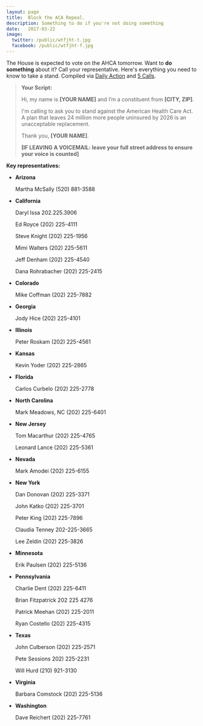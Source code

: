 ```yaml
---
layout: page
title:  Block the ACA Repeal.
description: Something to do if you're not doing something
date:   2017-03-22
image:
  twitter: /public/wtfjht-t.jpg
  facebook: /public/wtfjht-f.jpg
---
```


The House is expected to vote on the AHCA tomorrow. Want to **do something** about it? Call your representative. Here's everything you need to know to take a stand. Compiled via [Daily Action](https://www.facebook.com/YourDailyAction/posts/404813213217332) and [5 Calls](https://5calls.org/#issue/recaeT57AXkqiV2Me).

> **Your Script:**
>
> Hi, my name is **[YOUR NAME]** and I’m a constituent from **[CITY, ZIP]**.
>
> I'm calling to ask you to stand against the American Health Care Act. A plan that leaves 24 million more people uninsured by 2026 is an unacceptable replacement.
>
> Thank you, **[YOUR NAME]**.
>
> **[IF LEAVING A VOICEMAIL: leave your full street address to ensure your voice is counted]**
>

**Key representatives:**

* **Arizona** 
  
  Martha McSally (520) 881-3588

* **California**

  Daryl Issa 202.225.3906
  
  Ed Royce (202) 225-4111
  
  Steve Knight (202) 225-1956	
  
  Mimi Walters (202) 225-5611
  
  Jeff Denham (202) 225-4540

  Dana Rohrabacher (202) 225-2415

* **Colorado**

  Mike Coffman (202) 225-7882

* **Georgia**

  Jody Hice (202) 225-4101

* **Illinois**

  Peter Roskam (202) 225-4561

* **Kansas**

  Kevin Yoder (202) 225-2865


* **Florida**

  Carlos Curbelo (202) 225-2778

* **North Carolina**

  Mark Meadows, NC (202) 225-6401

* **New Jersey**

  Tom Macarthur (202) 225-4765
  
  Leonard Lance (202) 225-5361

* **Nevada**
 
  Mark Amodei (202) 225-6155

* **New York**
 
  Dan Donovan (202) 225-3371

  John Katko (202) 225-3701
  
  Peter King (202) 225-7896

  Claudia Tenney 202-225-3665
  
  Lee Zeldin (202) 225-3826

* **Minnesota**

  Erik Paulsen (202) 225-5136

* **Pennsylvania**

  Charlie Dent (202) 225-6411
  
  Brian Fitzpatrick 202 225 4276
  
  Patrick Meehan (202) 225-2011
  
  Ryan Costello (202) 225-4315

* **Texas**

  John Culberson (202) 225-2571
  
  Pete Sessions 202) 225-2231

  Will Hurd (210) 921-3130

* **Virginia**

  Barbara Comstock (202) 225-5136

* **Washington**

  Dave Reichert (202) 225-7761